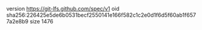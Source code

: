 version https://git-lfs.github.com/spec/v1
oid sha256:226425e5de6b0531becf2550141e166f582c1c2e0d1f6d5f60ab1f6577a2e8b9
size 1476
